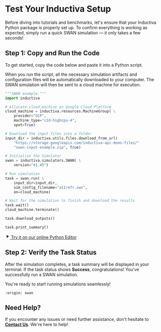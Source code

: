 # Test Your Inductiva Setup
Before diving into tutorials and benchmarks, let's ensure that your Inductiva Python package is properly set up. To confirm everything is working as expected, simply run a quick SWAN simulation — it only takes a few seconds!

## Step 1: Copy and Run the Code
To get started, copy the code below and paste it into a Python script.

When you run the script, all the necessary simulation artifacts and configuration files will be automatically downloaded to your computer. The SWAN simulation will then be sent to a cloud machine for execution.

```python
"""SWAN example."""
import inductiva

# Allocate cloud machine on Google Cloud Platform
cloud_machine = inductiva.resources.MachineGroup( \
    provider="GCP",
    machine_type="c2d-highcpu-4",
    spot=True)

# Download the input files into a folder
input_dir = inductiva.utils.files.download_from_url(
    "https://storage.googleapis.com/inductiva-api-demo-files/"
    "swan-input-example.zip", True)

# Initialize the Simulator
swan = inductiva.simulators.SWAN( \
    version="41.45")

# Run simulation
task = swan.run( \
    input_dir=input_dir,
    sim_config_filename="a11refr.swn",
    on=cloud_machine)

# Wait for the simulation to finish and download the results
task.wait()
cloud_machine.terminate()

task.download_outputs()

task.print_summary()
```

<a href="https://console-dev.inductiva.ai/editor?simulator_name=swan" class="try-playground-button" target="_blank">
  <svg class="icon" xmlns="http://www.w3.org/2000/svg" width="16" height="16" viewBox="0 0 24 24" fill="currentColor">
    <path d="M8 5v14l11-7z"/>
  </svg>
  Try it on our online Python Editor
</a>

## Step 2: Verify the Task Status
After the simulation completes, a task summary will be displayed in your terminal. If the task status shows **Success**, congratulations! You've successfully run a SWAN simulation.

You're ready to start running simulations seamlessly!

```{banner_small}
:origin: swan
```

## Need Help?
If you encounter any issues or need further assistance, don't hesitate to [**Contact Us**](mailto:support@inductiva.ai). We're here to help!
